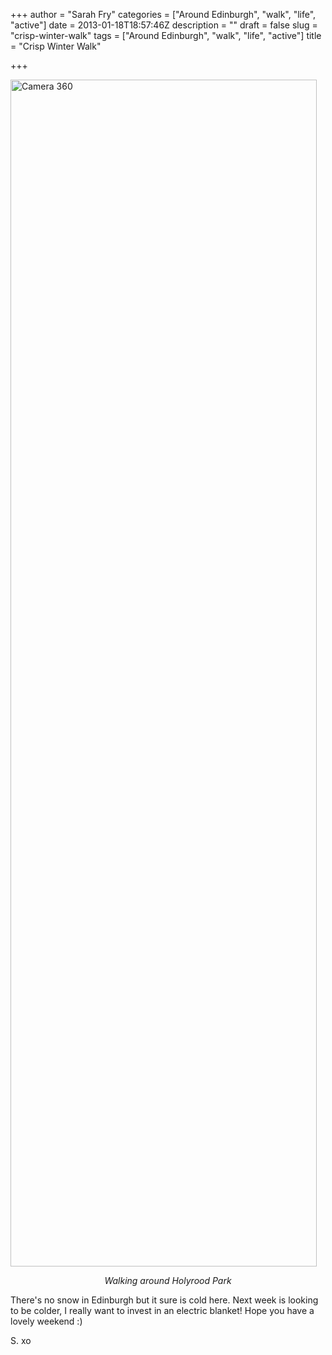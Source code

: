 +++
author = "Sarah Fry"
categories = ["Around Edinburgh", "walk", "life", "active"]
date = 2013-01-18T18:57:46Z
description = ""
draft = false
slug = "crisp-winter-walk"
tags = ["Around Edinburgh", "walk", "life", "active"]
title = "Crisp Winter Walk"

+++


<a href="https://yayfryday.com/images/2013/01/arthursseatwinter.jpg"><img class="alignnone size-full wp-image-1466" alt="Camera 360" src="https://yayfryday.com/images/2013/01/arthursseatwinter.jpg" width="490" height="1899" /></a>
<p style="text-align: center;"><em>Walking around Holyrood Park</em></p>

There's no snow in Edinburgh but it sure is cold here. Next week is looking to be colder, I really want to invest in an electric blanket! Hope you have a lovely weekend :)

S. xo

